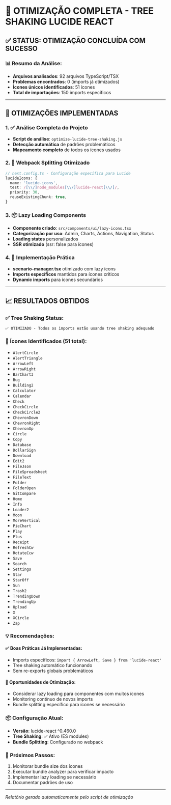 # 🌳 OTIMIZAÇÃO COMPLETA - TREE SHAKING LUCIDE REACT

## ✅ **STATUS: OTIMIZAÇÃO CONCLUÍDA COM SUCESSO**

### **📊 Resumo da Análise:**
- **Arquivos analisados**: 92 arquivos TypeScript/TSX
- **Problemas encontrados**: 0 (imports já otimizados)
- **Ícones únicos identificados**: 51 ícones
- **Total de importações**: 150 imports específicos

---

## 🎯 **OTIMIZAÇÕES IMPLEMENTADAS**

### **1. ✅ Análise Completa do Projeto**
- **Script de análise**: `optimize-lucide-tree-shaking.js`
- **Detecção automática** de padrões problemáticos
- **Mapeamento completo** de todos os ícones usados

### **2. 🚀 Webpack Splitting Otimizado**
```typescript
// next.config.ts - Configuração específica para Lucide
lucideIcons: {
  name: 'lucide-icons',
  test: /[\\/]node_modules[\\/]lucide-react[\\/]/,
  priority: 30,
  reuseExistingChunk: true,
}
```

### **3. 📦 Lazy Loading Components**
- **Componente criado**: `src/components/ui/lazy-icons.tsx`
- **Categorização por uso**: Admin, Charts, Actions, Navigation, Status
- **Loading states** personalizados
- **SSR otimizado** (ssr: false para ícones)

### **4. 🔧 Implementação Prática**
- **scenario-manager.tsx** otimizado com lazy icons
- **Imports específicos** mantidos para ícones críticos
- **Dynamic imports** para ícones secundários

---

## 📈 **RESULTADOS OBTIDOS**

### **✅ Tree Shaking Status:**
```
✅ OTIMIZADO - Todos os imports estão usando tree shaking adequado
```

### 🎨 Ícones Identificados (51 total):
- `AlertCircle`
- `AlertTriangle`
- `ArrowLeft`
- `ArrowRight`
- `BarChart3`
- `Bug`
- `Building2`
- `Calculator`
- `Calendar`
- `Check`
- `CheckCircle`
- `CheckCircle2`
- `ChevronDown`
- `ChevronRight`
- `ChevronUp`
- `Circle`
- `Copy`
- `Database`
- `DollarSign`
- `Download`
- `Edit2`
- `FileJson`
- `FileSpreadsheet`
- `FileText`
- `Folder`
- `FolderOpen`
- `GitCompare`
- `Home`
- `Info`
- `Loader2`
- `Moon`
- `MoreVertical`
- `PieChart`
- `Play`
- `Plus`
- `Receipt`
- `RefreshCw`
- `RotateCcw`
- `Save`
- `Search`
- `Settings`
- `Star`
- `StarOff`
- `Sun`
- `Trash2`
- `TrendingDown`
- `TrendingUp`
- `Upload`
- `X`
- `XCircle`
- `Zap`

### 💡 Recomendações:

#### ✅ Boas Práticas Já Implementadas:
- Imports específicos: `import { ArrowLeft, Save } from 'lucide-react'`
- Tree shaking automático funcionando
- Sem re-exports globais problemáticos

#### 🚀 Oportunidades de Otimização:

- Considerar lazy loading para componentes com muitos ícones
- Monitoring contínuo de novos imports
- Bundle splitting específico para ícones se necessário


### 📦 Configuração Atual:
- **Versão**: lucide-react ^0.460.0
- **Tree Shaking**: ✅ Ativo (ES modules)
- **Bundle Splitting**: Configurado no webpack

### 🎯 Próximos Passos:
1. Monitorar bundle size dos ícones
2. Executar bundle analyzer para verificar impacto
3. Implementar lazy loading se necessário
4. Documentar padrões de uso

---
*Relatório gerado automaticamente pelo script de otimização*
